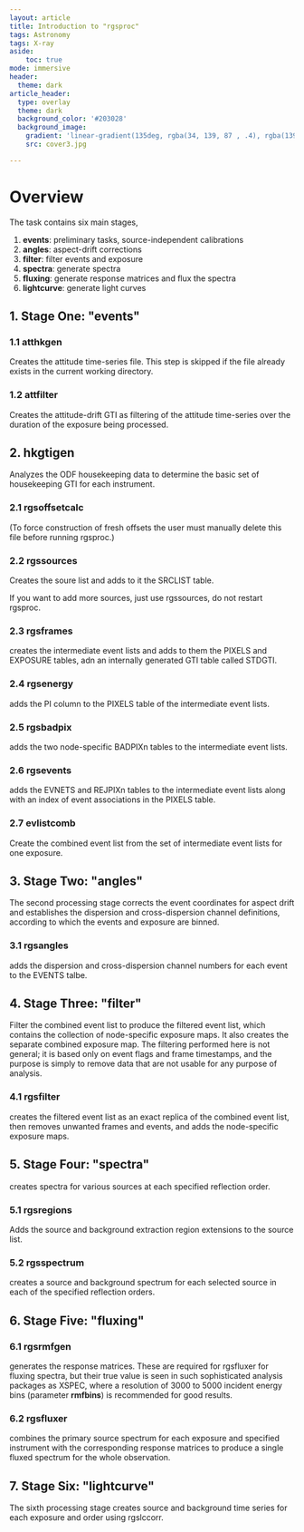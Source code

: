 ```yaml
---
layout: article
title: Introduction to "rgsproc"
tags: Astronomy
tags: X-ray
aside:
    toc: true
mode: immersive
header:
  theme: dark
article_header:
  type: overlay
  theme: dark
  background_color: '#203028'
  background_image:
    gradient: 'linear-gradient(135deg, rgba(34, 139, 87 , .4), rgba(139, 34, 139, .4))'
    src: cover3.jpg

---
```


<!--more-->

# Overview

The task contains six main stages,

1. **events**: preliminary tasks, source-independent calibrations
2. **angles**: aspect-drift corrections
3. **filter**: filter events and exposure
4. **spectra**: generate spectra
5. **fluxing**: generate response matrices and flux the spectra
6. **lightcurve**: generate light curves

## 1. Stage One: "events"

### 1.1 atthkgen

Creates the attitude time-series file. This step is skipped if the file already exists in the current working directory.

### 1.2 attfilter

Creates the attitude-drift GTI as filtering of the attitude time-series over the duration of the exposure being processed.

## 2. hkgtigen

Analyzes the ODF housekeeping data to determine the basic set of housekeeping GTI for each instrument.

### 2.1 rgsoffsetcalc

(To force construction of fresh offsets the user must manually delete this file before running rgsproc.)

### 2.2 rgssources

Creates the soure list and adds to it the SRCLIST table.

If you want to add more sources, just use rgssources, do not restart rgsproc.

### 2.3 rgsframes

creates the intermediate event lists and adds to them the PIXELS and EXPOSURE tables, adn an internally generated GTI table called STDGTI.

### 2.4 rgsenergy

adds the PI column to the PIXELS table of the intermediate event lists.

### 2.5 rgsbadpix

adds the two node-specific BADPIXn tables to the intermediate event lists.

### 2.6 rgsevents

adds the EVNETS and REJPIXn tables to the intermediate event lists along with an index of event associations in the PIXELS table.

### 2.7 evlistcomb

Create the combined event list from the set of intermediate event lists for one exposure.

## 3. Stage Two: "angles"

The second processing stage corrects the event coordinates for aspect drift and establishes the dispersion and cross-dispersion channel definitions, according to which the events and exposure are binned.

### 3.1 rgsangles

adds the dispersion and cross-dispersion channel numbers for each event to the EVENTS talbe.

## 4. Stage Three: "filter"

Filter the combined event list to produce the filtered event list, which contains the collection of node-specific exposure maps. It also creates the separate combined exposure map. The filtering performed here is not general; it is based only on event flags and frame timestamps, and the purpose is simply to remove data that are not usable for any purpose of analysis.

### 4.1 rgsfilter

creates the filtered event list as an exact replica of the combined event list, then removes
unwanted frames and events, and adds the node-specific exposure maps.

## 5. Stage Four: "spectra"

creates spectra for various sources at each specified reflection order.

### 5.1 rgsregions

Adds the source and background extraction region extensions to the source list.

### 5.2 rgsspectrum

creates a source and background spectrum for each selected source in each of the specified reflection orders.

## 6. Stage Five: "fluxing"

### 6.1 rgsrmfgen

generates the response matrices. These are required for rgsfluxer for fluxing spectra, but their true value is seen in such sophisticated analysis packages as XSPEC, where a resolution of 3000 to 5000 incident energy bins (parameter **rmfbins**) is recommended for good results.

### 6.2 rgsfluxer

combines the primary source spectrum for each exposure and specified instrument with the corresponding response matrices to produce a single fluxed spectrum for the whole observation.

## 7. Stage Six: "lightcurve" 

The sixth processing stage creates source and background time series for each exposure and order using rgslccorr.